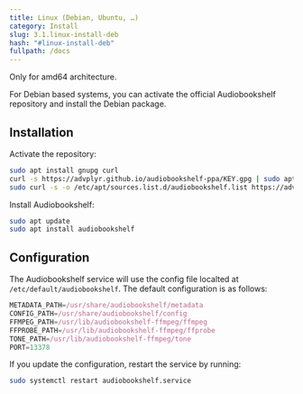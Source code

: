 ```yaml
---
title: Linux (Debian, Ubuntu, …)
category: Install
slug: 3.1.linux-install-deb
hash: "#linux-install-deb"
fullpath: /docs
---
```


<div class=warn>Only for amd64 architecture.</div>

For Debian based systems, you can activate the official Audiobookshelf repository and install the Debian package.

## Installation

Activate the repository:

```bash
sudo apt install gnupg curl
curl -s https://advplyr.github.io/audiobookshelf-ppa/KEY.gpg | sudo apt-key add -
sudo curl -s -o /etc/apt/sources.list.d/audiobookshelf.list https://advplyr.github.io/audiobookshelf-ppa/audiobookshelf.list
```

Install Audiobookshelf:

```bash
sudo apt update
sudo apt install audiobookshelf
```


## Configuration

The Audiobookshelf service will use the config file localted at `/etc/default/audiobookshelf`.
The default configuration is as follows:

```js
METADATA_PATH=/usr/share/audiobookshelf/metadata
CONFIG_PATH=/usr/share/audiobookshelf/config
FFMPEG_PATH=/usr/lib/audiobookshelf-ffmpeg/ffmpeg
FFPROBE_PATH=/usr/lib/audiobookshelf-ffmpeg/ffprobe
TONE_PATH=/usr/lib/audiobookshelf-ffmpeg/tone
PORT=13378
```

If you update the configuration, restart the service by running:

```bash
sudo systemctl restart audiobookshelf.service
```
